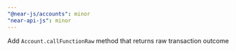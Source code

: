 ```yaml
---
"@near-js/accounts": minor
"near-api-js": minor
---
```


Add `Account.callFunctionRaw` method that returns raw transaction outcome
